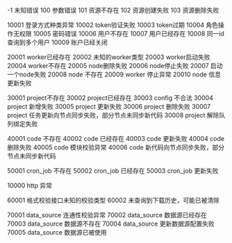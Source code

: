 -1 未知错误
100 参数错误
101 资源不存在
102 资源创建失败
103 资源删除失败


10001 登录方式种类异常
10002 token验证失败
10003 token过期
10004 角色操作无权限
10005 密码错误
10006 用户不存在
10007 用户已经存在
10008 同一id查询到多个用户
10009 账户已经关闭

20001 worker已经存在
20002 未知的worker类型
20003 worker启动失败
20004 worker不存在
20005 node删除失败
20006 node停止失败
20007 启动一个node失败
20008 node 不存在
20009 worker 停止异常
20010 node 信息更新失败

30001 project不存在
30002 project已经存在
30003 config 不合法
30004 project 新增失败
30005 project 更新失败
30006 project 删除失败
30007 project 任务更新向节点同步失败，部分节点未同步新代码
30008 project 解除队列绑定失败


40001 code 不存在
40002 code 已经存在
40003 code 更新失败
40004 code 删除失败
40005 code 模块校验异常
40006 code 新代码向节点同步失败，部分节点未同步新代码

50001 cron_job 不存在
50002 cron_job 已经存在
50003 cron_job 更新失败

10000 http 异常

60001 格式校验接口未知的校验类型
60002 未查询到下载历史，可能已被清除

70001 data_source 连通性校验异常
70002 data_source 数据源已经存在
70003 data_source 数据源不存在
70004 data_source 更新数据源配置失败
70005 data_source 数据源已被使用